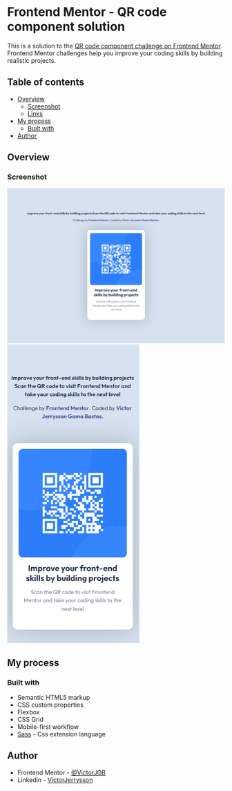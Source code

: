 # Frontend Mentor - QR code component solution

This is a solution to the [QR code component challenge on Frontend Mentor](https://www.frontendmentor.io/challenges/qr-code-component-iux_sIO_H). Frontend Mentor challenges help you improve your coding skills by building realistic projects.

## Table of contents

- [Overview](#overview)
  - [Screenshot](#screenshot)
  - [Links](#links)
- [My process](#my-process)
  - [Built with](#built-with)
- [Author](#author)

## Overview

### Screenshot

![QRCode_Preview](./design/qrcode_preview.png)
![QRCode_Mobile_Preview](./design/qrcode_mobile_preview.png)

## My process

### Built with

- Semantic HTML5 markup
- CSS custom properties
- Flexbox
- CSS Grid
- Mobile-first workflow
- [Sass](https://sass-lang.com) - Css extension language

## Author

- Frontend Mentor - [@VictorJGB](https://www.frontendmentor.io/profile/VictorJGB)
- Linkedin - [VictorJerrysson](https://www.linkedin.com/in/victor-jerrysson-gama-bastos-084793203/)
